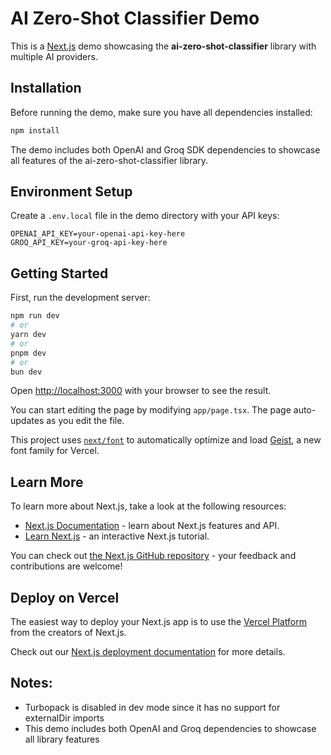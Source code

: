 # AI Zero-Shot Classifier Demo

This is a [Next.js](https://nextjs.org) demo showcasing the **ai-zero-shot-classifier** library with multiple AI providers.

## Installation

Before running the demo, make sure you have all dependencies installed:

```bash
npm install
```

The demo includes both OpenAI and Groq SDK dependencies to showcase all features of the ai-zero-shot-classifier library.

## Environment Setup

Create a `.env.local` file in the demo directory with your API keys:

```env
OPENAI_API_KEY=your-openai-api-key-here
GROQ_API_KEY=your-groq-api-key-here
```

## Getting Started

First, run the development server:

```bash
npm run dev
# or
yarn dev
# or
pnpm dev
# or
bun dev
```

Open [http://localhost:3000](http://localhost:3000) with your browser to see the result.

You can start editing the page by modifying `app/page.tsx`. The page auto-updates as you edit the file.

This project uses [`next/font`](https://nextjs.org/docs/app/building-your-application/optimizing/fonts) to automatically optimize and load [Geist](https://vercel.com/font), a new font family for Vercel.

## Learn More

To learn more about Next.js, take a look at the following resources:

- [Next.js Documentation](https://nextjs.org/docs) - learn about Next.js features and API.
- [Learn Next.js](https://nextjs.org/learn) - an interactive Next.js tutorial.

You can check out [the Next.js GitHub repository](https://github.com/vercel/next.js) - your feedback and contributions are welcome!

## Deploy on Vercel

The easiest way to deploy your Next.js app is to use the [Vercel Platform](https://vercel.com/new?utm_medium=default-template&filter=next.js&utm_source=create-next-app&utm_campaign=create-next-app-readme) from the creators of Next.js.

Check out our [Next.js deployment documentation](https://nextjs.org/docs/app/building-your-application/deploying) for more details.

## Notes:
- Turbopack is disabled in dev mode since it has no support for externalDir imports
- This demo includes both OpenAI and Groq dependencies to showcase all library features
